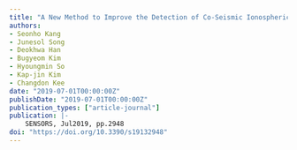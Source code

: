 ```yaml
---
title: "A New Method to Improve the Detection of Co-Seismic Ionospheric Disturbances using Sequential Measurement Combination"
authors:
- Seonho Kang
- Junesol Song
- Deokhwa Han
- Bugyeom Kim
- Hyoungmin So
- Kap-jin Kim
- Changdon Kee
date: "2019-07-01T00:00:00Z"
publishDate: "2019-07-01T00:00:00Z"
publication_types: ["article-journal"]
publication: |-
    SENSORS, Jul2019, pp.2948
doi: "https://doi.org/10.3390/s19132948"
---
```

